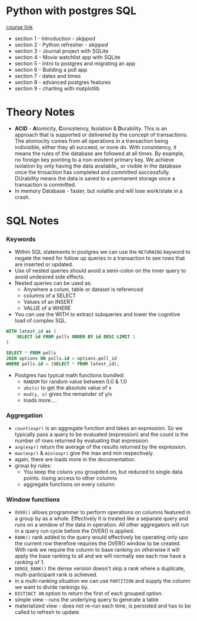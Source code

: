 # Python with postgres SQL


[course link](https://www.udemy.com/course/complete-python-postgresql-database-course)

- section 1 - Introduction - _skipped_
- section 2 - Python refresher - _skipped_
- section 3 - Journal project with SQLite
- section 4 - Movie watchlist app with SQLite
- section 5 - Intro to postgres and migrating an app
- section 6 - Building a poll app
- section 7 - dates and times
- section 8 - advanced postgres features
- section 9 - charting with matplotlib


# Theory Notes

- **ACID** - **A**tomicity, **C**onsistency, **I**solation & **D**urability. This is an approach that is supported or delivered by the concept of transactions. The atomocity comes from all operations in a transaction being indivisible, either they all succeed, or none do. With consistency, it means the rules of the database are followed at all times. By example, no foreign key pointing to a non-existent primary key. We achieve isolation by only having the data available,, or visible in the database once the trnsaction has completed and committed successfully. DUrability means the data is saved to a permanent storage once a transaction is committed.
- In memory Database - faster, but volatile and will lose work/state in a crash.


# SQL Notes

### Keywords
- Within SQL statements in postgres we can use the `RETURNING` keyword to negate the need for follow up queries in a transaction to see rows that are inserted or updated.
- Use of nested queries should avoid a semi-colon on the inner query to avoid undesired side effects.
- Nested queries can be used as:
    - Anywhere a colum, table or dataset is referenced
    - columns of a SELECT
    - Values of an INSERT
    - VALUE of a WHERE
- You can use the WITH to extract subqueries and lower the cognitive load of complex SQL.
```SQL
WITH latest_id as (
    SELECT id FROM polls ORDER BY id DESC LIMIT 1
)

SELECT * FROM polls
JOIN options ON polls.id = options.poll_id
WHERE polls.id = (SELECT * FROM latest_id);
```
- Postgres has typical math functions bundled:
    - `RANDOM` for random value between 0.0 & 1.0
    - `abs(x)` to get the absolute value of x
    - `mod(y, x)` gives the remainder of y/x
    - loads more....


### Aggregation
- `count(expr)` is an aggregate function and takes an expression. So we typically pass a query to be evaluated (expression) and the count is the number of rows returned by evaluating that expression.
- `avg(expr)` return the average of the results returned by the expression.
- `max(expr)` & `min(expr)` give the max and min respectively.
- again, there are loads more in the documentation.
- group by rules:
    - You keep the coluns you groupded on, but reduced to single data points. losing access to other columns
    - aggregate functions on every column

### Window functions
- `OVER()` allows programmer to perform operations on columns featured in a group by as a whole. Effectively it is treated like a separate query and runs on a window of the data in operation. All other aggregators will run in a query run cycle before the OVER() is applied.
- `RANK()` rank added to the query would effectively be operating only upo the current row therefore requires the OVER() window to be created. With rank we require the column to base ranking on otherwise it will apply the base ranking to all and we will normally see each row have a ranking of 1.
- `DENSE_RANK()` the dense version doesn't skip a rank where a duplicate, multi-participant rank is achieved.
- in a multi-ranking situation we can use `PARTITION` and supply the column we want to divide rankings by.
- `DISTINCT ON` option to return the first of each grouped option.
- simple view - runs the underlying query to generate a table
- materialized view - does not re-run each time, is persisted and has to be called to refresh to update.